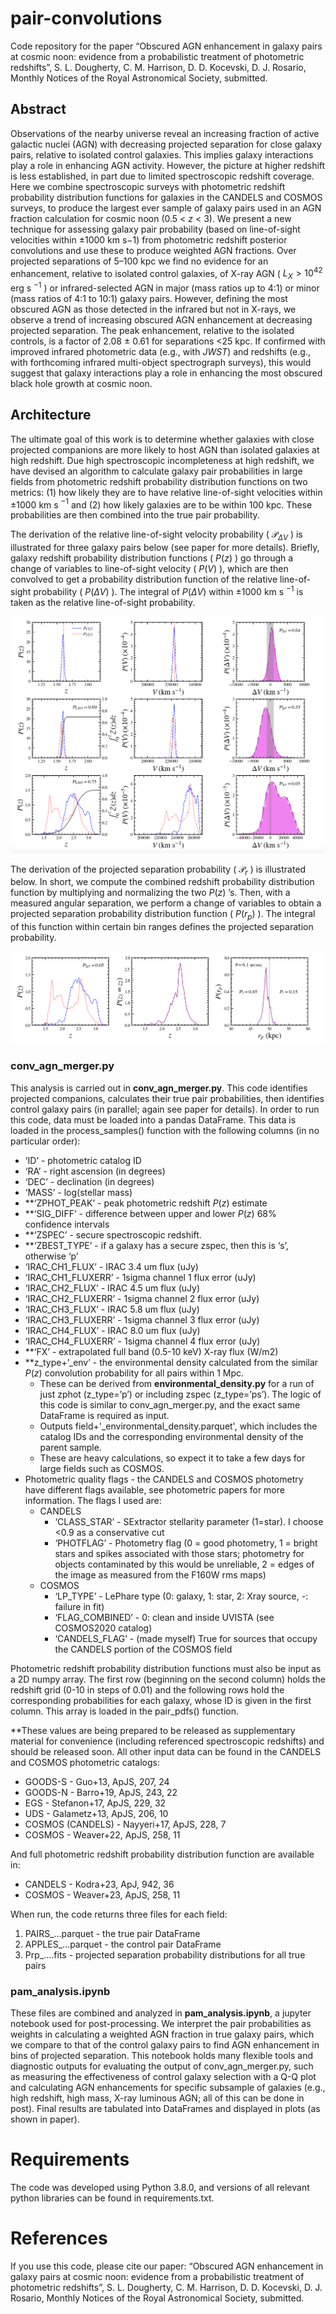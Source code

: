 # pair-convolutions

Code repository for the paper “Obscured AGN enhancement in galaxy pairs at cosmic noon: evidence from a probabilistic treatment of photometric redshifts”, S. L. Dougherty, C. M. Harrison, D. D. Kocevski, D. J. Rosario, Monthly Notices of the Royal Astronomical Society, submitted.

## Abstract
Observations of the nearby universe reveal an increasing fraction of active galactic nuclei (AGN) with decreasing projected separation for close galaxy pairs, relative to isolated control galaxies. This implies galaxy interactions play a role in enhancing AGN activity. However, the picture at higher redshift is less established, in part due to limited spectroscopic redshift coverage. Here we combine spectroscopic surveys with photometric redshift probability distribution functions for galaxies in the CANDELS and COSMOS surveys, to produce the largest ever sample of galaxy pairs used in an AGN fraction calculation for cosmic noon (0.5 < $z$ < 3). We present a new technique for assessing galaxy pair probability (based on line-of-sight velocities within ±1000 km s−1) from photometric redshift posterior convolutions and use these to produce weighted AGN fractions. Over projected separations of 5–100 kpc we find no evidence for an enhancement, relative to isolated control galaxies, of X-ray AGN ( $L_X>10^{42}$ erg s $^{−1}$ ) or infrared-selected AGN in major (mass ratios up to 4:1) or minor (mass ratios of 4:1 to 10:1) galaxy pairs. However, defining the most obscured AGN as those detected in the infrared but not in X-rays, we observe a trend of increasing obscured AGN enhancement at decreasing projected separation. The peak enhancement, relative to the isolated controls, is a factor of 2.08 ± 0.61 for separations <25 kpc. If confirmed with improved infrared photometric data (e.g., with _JWST_) and redshifts (e.g., with forthcoming infrared multi-object spectrograph surveys), this would suggest that galaxy interactions play a role in enhancing the most obscured black hole growth at cosmic noon. 

## Architecture
The ultimate goal of this work is to determine whether galaxies with close projected companions are more likely to host AGN than isolated galaxies at high redshift. Due high spectroscopic incompleteness at high redshift, we have devised an algorithm to calculate galaxy pair probabilities in large fields from photometric redshift probability distribution functions on two metrics: (1) how likely they are to have relative line-of-sight velocities within $\pm 1000$ km s $^{-1}$ and (2) how likely galaxies are to be within 100 kpc. These probabilities are then combined into the true pair probability.

The derivation of the relative line-of-sight velocity probability ( $\mathcal{P}_{\Delta V}$ ) is illustrated for three galaxy pairs below (see paper for more details). Briefly, galaxy redshift probability distribution functions ( $P(z)$ ) go through a change of variables to line-of-sight velocity ( $P(V)$ ), which are then convolved to get a probability distribution function of the relative line-of-sight probability ( $P(\Delta V)$ ). The integral of $P(\Delta V)$ within $\pm 1000$ km s $^{-1}$ is taken as the relative line-of-sight probability.

![relative line-of-sight velocity probability derivation](https://github.com/sldough21/pair-convolutions/blob/master/images/git_conv_method.png)

The derivation of the projected separation probability ( $\mathcal{P}_{r}$ ) is illustrated below. In short, we compute the combined redshift probability distribution function by multiplying and normalizing the two $P(z)$ ’s. Then, with a measured angular separation, we perform a change of variables to obtain a projected separation probability distribution function ( $P(r_p)$ ). The integral of this function within certain bin ranges defines the projected separation probability.

![projected separation probability derivation](https://github.com/sldough21/pair-convolutions/blob/master/images/git_Prp_method.png)

### conv_agn_merger.py
This analysis is carried out in **conv_agn_merger.py**. This code identifies projected companions, calculates their true pair probabilities, then identifies control galaxy pairs (in parallel; again see paper for details). In order to run this code, data must be loaded into a pandas DataFrame. This data is loaded in the process_samples() function with the following columns (in no particular order):

- ‘ID’ - photometric catalog ID
- ‘RA’ - right ascension (in degrees)
- ‘DEC’ - declination (in degrees)
- ‘MASS’ - log(stellar mass)
- **‘ZPHOT_PEAK’ - peak photometric redshift $P(z)$ estimate
- **‘SIG_DIFF’ - difference between upper and lower $P(z)$ 68% confidence intervals
- **‘ZSPEC’ - secure spectroscopic redshift.
- **‘ZBEST_TYPE’ - if a galaxy has a secure zspec, then this is ‘s’, otherwise ‘p’
- ‘IRAC_CH1_FLUX’ - IRAC 3.4 um flux (uJy)
- ‘IRAC_CH1_FLUXERR’ - 1sigma channel 1 flux error (uJy)
- ‘IRAC_CH2_FLUX’ - IRAC 4.5 um flux (uJy)
- ‘IRAC_CH2_FLUXERR’ - 1sigma channel 2 flux error (uJy)
- ‘IRAC_CH3_FLUX’ - IRAC 5.8 um flux (uJy)
- ‘IRAC_CH3_FLUXERR’ - 1sigma channel 3 flux error (uJy)
- ‘IRAC_CH4_FLUX’ - IRAC 8.0 um flux (uJy)
- ‘IRAC_CH4_FLUXERR’ - 1sigma channel 4 flux error (uJy)
- **‘FX’ - extrapolated full band (0.5-10 keV) X-ray flux (W/m2)
- **z_type+’_env’ - the environmental density calculated from the similar $P(z)$ convolution probability for all pairs within 1 Mpc. 
  - These can be derived from **environmental_density.py** for a run of just zphot (z_type=’p’) or including zspec (z_type=’ps’). The logic of this code is similar to conv_agn_merger.py, and the exact same DataFrame is required as input.
  - Outputs field+'_environmental_density.parquet', which includes the catalog IDs and the corresponding environmental density of the parent sample.
  - These are heavy calculations, so expect it to take a few days for large fields such as COSMOS.
- Photometric quality flags - the CANDELS and COSMOS photometry have different flags available, see photometric papers for more information. The flags I used are:
  - CANDELS
    - ‘CLASS_STAR’ - SExtractor stellarity parameter (1=star). I choose <0.9 as a conservative cut
    - ‘PHOTFLAG’ - Photometry flag (0 = good photometry, 1 = bright stars and spikes associated with those stars; photometry for objects contaminated by this would be unreliable, 2 = edges of the image as measured from the F160W rms maps)
  - COSMOS
    - ‘LP_TYPE’ - LePhare type (0: galaxy, 1: star, 2: Xray source, -: failure in fit)
    - ‘FLAG_COMBINED’ - 0: clean and inside UVISTA (see COSMOS2020 catalog)
    - ‘CANDELS_FLAG’ - (made myself) True for sources that occupy the CANDELS portion of the COSMOS field

Photometric redshift probability distribution functions must also be input as a 2D numpy array. The first row (beginning on the second column) holds the redshift grid (0-10 in steps of 0.01) and the following rows hold the corresponding probabilities for each galaxy, whose ID is given in the first column. This array is loaded in the pair_pdfs() function.

**These values are being prepared to be released as supplementary material for convenience (including referenced spectroscopic redshifts) and should be released soon. All other input data can be found in the CANDELS and COSMOS photometric catalogs:
- GOODS-S - Guo+13, ApJS, 207, 24
- GOODS-N - Barro+19, ApJS, 243, 22
- EGS - Stefanon+17, ApJS, 229, 32
- UDS - Galametz+13, ApJS, 206, 10
- COSMOS (CANDELS) - Nayyeri+17, ApJS, 228, 7
- COSMOS - Weaver+22, ApJS, 258, 11

And full photometric redshift probability distribution function are available in:
- CANDELS - Kodra+23, ApJ, 942, 36
- COSMOS - Weaver+23, ApJS, 258, 11

When run, the code returns three files for each field:
1. PAIRS_…parquet - the true pair DataFrame
2. APPLES_…parquet - the control pair DataFrame
3. Prp_….fits - projected separation probability distributions for all true pairs

### pam_analysis.ipynb
These files are combined and analyzed in **pam_analysis.ipynb**, a jupyter notebook used for post-processing. We interpret the pair probabilities as weights in calculating a weighted AGN fraction in true galaxy pairs, which we compare to that of the control galaxy pairs to find AGN enhancement in bins of projected separation. This notebook holds many flexible tools and diagnostic outputs for evaluating the output of conv_agn_merger.py, such as measuring the effectiveness of control galaxy selection with a Q-Q plot and calculating AGN enhancements for specific subsample of galaxies (e.g., high redshift, high mass, X-ray luminous AGN; all of this can be done in post). Final results are tabulated into DataFrames and displayed in plots (as shown in paper).

# Requirements
The code was developed using Python 3.8.0, and versions of all relevant python libraries can be found in requirements.txt.

# References
If you use this code, please cite our paper: “Obscured AGN enhancement in galaxy pairs at cosmic noon: evidence from a probabilistic treatment of photometric redshifts”, S. L. Dougherty, C. M. Harrison, D. D. Kocevski, D. J. Rosario, Monthly Notices of the Royal Astronomical Society, submitted.




